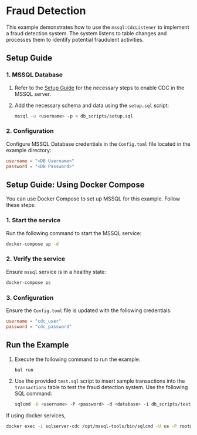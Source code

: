 # Fraud Detection 

This example demonstrates how to use the `mssql:CdcListener` to implement a fraud detection system. The system listens to table changes and processes them to identify potential fraudulent activities.

## Setup Guide

### 1. MSSQL Database

1. Refer to the [Setup Guide](https://central.ballerina.io/ballerinax/mssql/latest#setup-guide) for the necessary steps to enable CDC in the MSSQL server.

2. Add the necessary schema and data using the `setup.sql` script:
   ```bash
   mssql -u <username> -p < db_scripts/setup.sql
   ```

### 2. Configuration

Configure MSSQL Database credentials in the `Config.toml` file located in the example directory:

```toml
username = "<DB Username>"
password = "<DB Password>"
```

## Setup Guide: Using Docker Compose

You can use Docker Compose to set up MSSQL for this example. Follow these steps:

### 1. Start the service

Run the following command to start the MSSQL service:

```bash
docker-compose up -d
```

### 2. Verify the service

Ensure `mssql` service is in a healthy state:

```bash
docker-compose ps
```

### 3. Configuration

Ensure the `Config.toml` file is updated with the following credentials:

```toml
username = "cdc_user"
password = "cdc_password"
```

## Run the Example

1. Execute the following command to run the example:

   ```bash
   bal run
   ```

2. Use the provided `test.sql` script to insert sample transactions into the `transactions` table to test the fraud detection system. Use the following SQL command:

   ```bash
   sqlcmd -U <username> -P <password> -d <database> -i db_scripts/test.sql
   ```

If using docker services,

   ```bash
   docker exec -i sqlserver-cdc /opt/mssql-tools/bin/sqlcmd -U sa -P root@123 -d  -i db-scripts/test.sql
   ```
